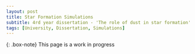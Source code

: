 ```yaml
---
layout: post
title: Star Formation Simulations
subtitle: 4rd year dissertation - 'The role of dust in star formation'
tags: [University, Dissertation, Simulations]
---
```


{: .box-note}
This page is a work in progress